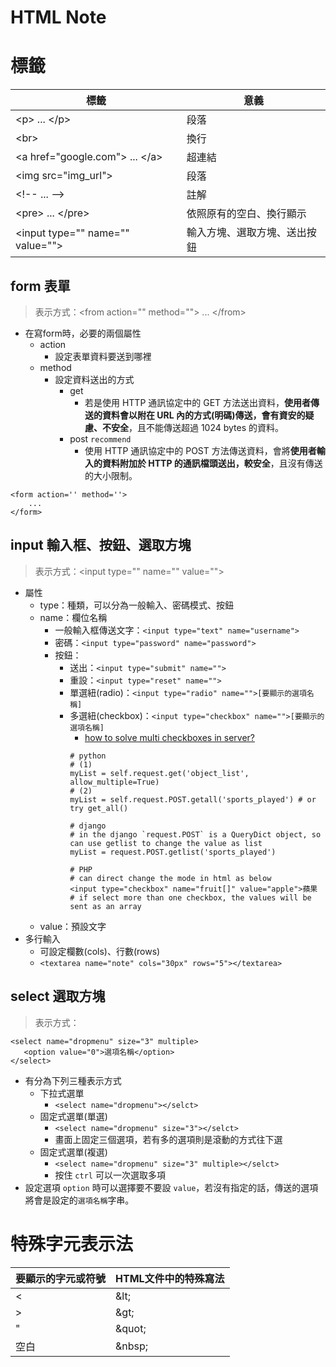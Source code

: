 HTML Note
===
# 標籤
| 標籤 | 意義 |
| --- | --- |
| \<p\> ... \</p\> | 段落 |
| \<br\> | 換行 |
| \<a href="google.com"\> ... \</a\> | 超連結 |
| \<img src="img_url"\> | 段落 |
| \<!-- ... --\> | 註解 |
| \<pre\> ... \</pre\> | 依照原有的空白、換行顯示 |
| \<input type="" name="" value=""\> | 輸入方塊、選取方塊、送出按鈕 |

## form 表單
> 表示方式：\<from action="" method=""\> ... \</from\>
- 在寫form時，必要的兩個屬性
    - action
        - 設定表單資料要送到哪裡
    - method
        - 設定資料送出的方式
            - get
                - 若是使用 HTTP 通訊協定中的 GET 方法送出資料，**使用者傳送的資料會以附在 URL 內的方式(明碼)傳送，會有資安的疑慮、不安全**，且不能傳送超過 1024 bytes 的資料。
            - post `recommend`
                - 使用 HTTP 通訊協定中的 POST 方法傳送資料，會將**使用者輸入的資料附加於 HTTP 的通訊檔頭送出，較安全**，且沒有傳送的大小限制。
```html=
<form action='' method=''>
    ...
</form>
```

## input 輸入框、按鈕、選取方塊
> 表示方式：\<input type="" name="" value=""\>
- 屬性
    - type：種類，可以分為一般輸入、密碼模式、按鈕
    - name：欄位名稱
        - 一般輸入框傳送文字：`<input type="text" name="username">`
        - 密碼：`<input type="password" name="password">`
        - 按鈕：
            - 送出：`<input type="submit" name="">`
            - 重設：`<input type="reset" name="">`
            - 單選紐(radio)：`<input type="radio" name="">[要顯示的選項名稱]`
            - 多選紐(checkbox)：`<input type="checkbox" name="">[要顯示的選項名稱]`
                - [how to solve multi checkboxes in server?](https://stackoverflow.com/questions/18745456/handle-multiple-checkboxes-with-a-single-serverside-variable)
                ```python=
                # python
                # (1)
                myList = self.request.get('object_list', allow_multiple=True)
                # (2)
                myList = self.request.POST.getall('sports_played') # or try get_all()

                # django
                # in the django `request.POST` is a QueryDict object, so can use getlist to change the value as list
                myList = request.POST.getlist('sports_played')

                # PHP
                # can direct change the mode in html as below
                <input type="checkbox" name="fruit[]" value="apple">蘋果
                # if select more than one checkbox, the values will be sent as an array
                ```
    - value：預設文字 
- 多行輸入
    - 可設定欄數(cols)、行數(rows)
    - `<textarea name="note" cols="30px" rows="5"></textarea>`

## select 選取方塊
> 表示方式：
```html=
<select name="dropmenu" size="3" multiple>
   <option value="0">選項名稱</option>
</select>
```
- 有分為下列三種表示方式
    - 下拉式選單
        - `<select name="dropmenu"></selct>`
    - 固定式選單(單選)
        - `<select name="dropmenu" size="3"></selct>`
        - 畫面上固定三個選項，若有多的選項則是滾動的方式往下選
    - 固定式選單(複選)
        - `<select name="dropmenu" size="3" multiple></selct>`
        - 按住 `ctrl` 可以一次選取多項
- 設定選項 `option` 時可以選擇要不要設 `value`，若沒有指定的話，傳送的選項將會是設定的`選項名稱`字串。


# 特殊字元表示法
| 要顯示的字元或符號 | HTML文件中的特殊寫法 |
| --- | --- |
| < | \&lt; |
| > | \&gt; |
| " | \&quot; |
| 空白 | \&nbsp; |